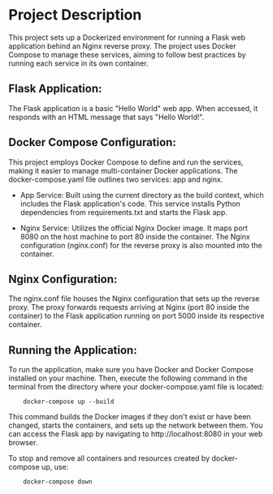# Project Description

This project sets up a Dockerized environment for running a Flask web application behind an Nginx reverse proxy. The project uses Docker Compose to manage these services, aiming to follow best practices by running each service in its own container.

## Flask Application:

The Flask application is a basic "Hello World" web app. When accessed, it responds with an HTML message that says "Hello World!".

## Docker Compose Configuration:

This project employs Docker Compose to define and run the services, making it easier to manage multi-container Docker applications. The docker-compose.yaml file outlines two services: app and nginx.

- App Service: Built using the current directory as the build context, which includes the Flask application's code. This service installs Python dependencies from requirements.txt and starts the Flask app.

- Nginx Service: Utilizes the official Nginx Docker image. It maps port 8080 on the host machine to port 80 inside the container. The Nginx configuration (nginx.conf) for the reverse proxy is also mounted into the container.

## Nginx Configuration:

The nginx.conf file houses the Nginx configuration that sets up the reverse proxy. The proxy forwards requests arriving at Nginx (port 80 inside the container) to the Flask application running on port 5000 inside its respective container.

## Running the Application:

To run the application, make sure you have Docker and Docker Compose installed on your machine. Then, execute the following command in the terminal from the directory where your docker-compose.yaml file is located:

```
    docker-compose up --build
```
This command builds the Docker images if they don't exist or have been changed, starts the containers, and sets up the network between them. You can access the Flask app by navigating to http://localhost:8080 in your web browser.

To stop and remove all containers and resources created by docker-compose up, use:

```
    docker-compose down
```

